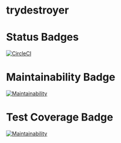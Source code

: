# trydestroyer
# Status Badges
[![CircleCI](https://dl.circleci.com/status-badge/img/gh/vbcrr4/trydestroyer/tree/develop.svg?style=svg)](https://dl.circleci.com/status-badge/redirect/gh/vbcrr4/trydestroyer/tree/develop)
# Maintainability Badge
[![Maintainability](https://api.codeclimate.com/v1/badges/fd7e5ae07b69d9c199f5/maintainability)](https://codeclimate.com/github/vbcrr4/trydestroyer/maintainability)
# Test Coverage Badge
[![Maintainability](https://api.codeclimate.com/v1/badges/fd7e5ae07b69d9c199f5/maintainability)](https://codeclimate.com/github/vbcrr4/trydestroyer/maintainability)